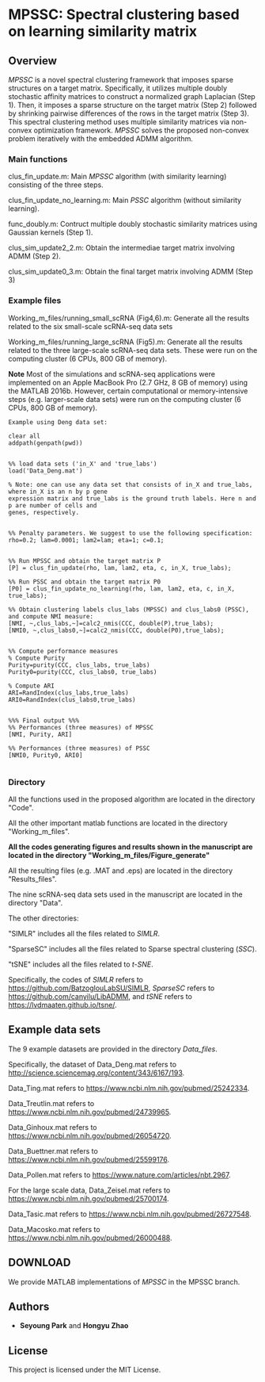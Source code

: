 # MPSSC: Spectral clustering based on learning similarity matrix



## Overview

*MPSSC* is a novel spectral clustering framework that imposes sparse structures on a target matrix. Specifically, it utilizes multiple doubly stochastic affinity matrices to construct a normalized graph Laplacian (Step 1). Then, it imposes a sparse structure on the target matrix (Step 2) followed by shrinking pairwise differences of the rows in the target matrix (Step 3). This spectral clustering method uses multiple similarity matrices via non-convex optimization framework. *MPSSC* solves the proposed non-convex problem iteratively with the embedded ADMM algorithm.

### Main functions

clus_fin_update.m:   Main *MPSSC* algorithm (with similarity learning) consisting of the three steps.

clus_fin_update_no_learning.m:  Main *PSSC* algorithm (without similarity learning). 

func_doubly.m:  Contruct multiple doubly stochastic similarity matrices using Gaussian kernels (Step 1).

clus_sim_update2_2.m:  Obtain the intermediae target matrix involving ADMM (Step 2).

clus_sim_update0_3.m:  Obtain the final target matrix involving ADMM (Step 3)


### Example files
Working_m_files/running_small_scRNA (Fig4,6).m: Generate all the results related to the six small-scale scRNA-seq data sets

Working_m_files/running_large_scRNA (Fig5).m: Generate all the results related to the three large-scale scRNA-seq data sets.
These were run on the computing cluster (6 CPUs, 800 GB of memory).


**Note** Most of the simulations and scRNA-seq applications were implemented on an Apple MacBook Pro (2.7 GHz, 8 GB of memory) using the MATLAB 2016b. However, certain computational or memory-intensive steps (e.g. larger-scale data sets) were run on the computing cluster (6 CPUs, 800 GB of memory).




```
Example using Deng data set:

clear all
addpath(genpath(pwd))


%% load data sets ('in_X' and 'true_labs')
load('Data_Deng.mat')

% Note: one can use any data set that consists of in_X and true_labs, where in_X is an n by p gene 
expression matrix and true_labs is the ground truth labels. Here n and p are number of cells and 
genes, respectively.


%% Penalty parameters. We suggest to use the following specification:
rho=0.2; lam=0.0001; lam2=lam; eta=1; c=0.1;  


%% Run MPSSC and obtain the target matrix P
[P] = clus_fin_update(rho, lam, lam2, eta, c, in_X, true_labs); 

%% Run PSSC and obtain the target matrix P0
[P0] = clus_fin_update_no_learning(rho, lam, lam2, eta, c, in_X, true_labs);

%% Obtain clustering labels clus_labs (MPSSC) and clus_labs0 (PSSC), and compute NMI measure:
[NMI, ~,clus_labs,~]=calc2_nmis(CCC, double(P),true_labs);   
[NMI0, ~,clus_labs0,~]=calc2_nmis(CCC, double(P0),true_labs);   


%% Compute performance measures
% Compute Purity
Purity=purity(CCC, clus_labs, true_labs)
Purity0=purity(CCC, clus_labs0, true_labs)

% Compute ARI
ARI=RandIndex(clus_labs,true_labs)
ARI0=RandIndex(clus_labs0,true_labs)


%%% Final output %%%
%% Performances (three measures) of MPSSC
[NMI, Purity, ARI]

%% Performances (three measures) of PSSC
[NMI0, Purity0, ARI0]


```

### Directory

All the functions used in the proposed algorithm are located in the directory "Code".

All the other important matlab functions are located in the directory "Working_m_files".

**All the codes generating figures and results shown in the manuscript are located in the directory "Working_m_files/Figure_generate"**

All the resulting files (e.g. .MAT and .eps) are located in the directory "Results_files".

The nine scRNA-seq data sets used in the manuscript are located in the directory "Data".



The other directories:

"SIMLR" includes all the files related to *SIMLR*.

"SparseSC"  includes all the files related to Sparse spectral clustering (*SSC*).

"tSNE"  includes all the files related to *t-SNE*.

Specifically, the codes of *SIMLR* refers to https://github.com/BatzoglouLabSU/SIMLR, *SparseSC* refers to https://github.com/canyilu/LibADMM, and *tSNE* refers to https://lvdmaaten.github.io/tsne/.



## Example data sets

The 9 example datasets are provided in the directory *Data_files*. 

Specifically, the dataset of Data_Deng.mat refers to http://science.sciencemag.org/content/343/6167/193.

Data_Ting.mat refers to https://www.ncbi.nlm.nih.gov/pubmed/25242334. 

Data_Treutlin.mat refers to https://www.ncbi.nlm.nih.gov/pubmed/24739965. 

Data_Ginhoux.mat refers to https://www.ncbi.nlm.nih.gov/pubmed/26054720.

Data_Buettner.mat refers to https://www.ncbi.nlm.nih.gov/pubmed/25599176. 

Data_Pollen.mat refers to https://www.nature.com/articles/nbt.2967. 

For the large scale data, Data_Zeisel.mat refers to https://www.ncbi.nlm.nih.gov/pubmed/25700174.

Data_Tasic.mat refers to https://www.ncbi.nlm.nih.gov/pubmed/26727548. 

Data_Macosko.mat refers to https://www.ncbi.nlm.nih.gov/pubmed/26000488.


## DOWNLOAD

We provide MATLAB implementations of *MPSSC* in the MPSSC branch.


## Authors

* **Seyoung Park** and   **Hongyu Zhao**


## License

This project is licensed under the MIT License.



